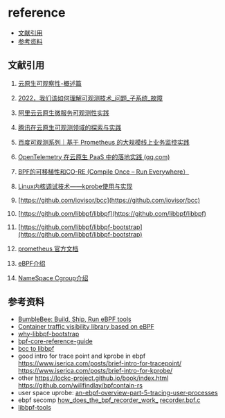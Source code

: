 # reference

<!-- TOC -->

- [文献引用](#文献引用)
- [参考资料](#参考资料)

<!-- /TOC -->

## 文献引用



1. [云原生可观察性-概述篇](https://zhuanlan.zhihu.com/p/493801883?utm_source=wechat_session&utm_medium=social&utm_oi=1220483684320915456)

2. [2022，我们该如何理解可观测技术_问题_子系统_故障](https://www.sohu.com/a/556403364_355140)

3. [阿里云云原生微服务可观测性实践](https://developer.aliyun.com/article/878309)

4. [腾讯在云原生可观测领域的探索与实践](https://cloud.tencent.com/developer/video/31175)

5. [百度可观测系列｜基于 Prometheus 的大规模线上业务监控实践](https://baijiahao.baidu.com/s?id=1718712906327298934&wfr=spider&for=pc)

6. [OpenTelemetry 在云原生 PaaS 中的落地实践 (qq.com)](https://mp.weixin.qq.com/s/DcTQ3pYU0MOvINJHYWplsg)
   
7. [BPF的可移植性和CO-RE (Compile Once – Run Everywhere）](https://www.cnblogs.com/charlieroro/p/14206214.html)

8. [Linux内核调试技术——kprobe使用与实现](https://blog.csdn.net/luckyapple1028/article/details/52972315) 

9. [https://github.com/iovisor/bcc](https://github.com/iovisor/bcc)

10. [https://github.com/libbpf/libbpf](https://github.com/libbpf/libbpf)

11. [https://github.com/libbpf/libbpf-bootstrap](https://github.com/libbpf/libbpf-bootstrap)

12. [prometheus 官方文档](https://prometheus.fuckcloudnative.io/)

13. [eBPF介绍](https://www.ebpf.top/post/ebpf_intro/)

14. [NameSpace Cgroup介绍](https://zhuanlan.zhihu.com/p/80733932)

## 参考资料

* [BumbleBee: Build, Ship, Run eBPF tools](https://www.solo.io/blog/solo-announces-bumblebee/)
* [Container traffic visibility library based on eBPF](https://github.com/ntop/libebpfflow)
* [why-libbpf-bootstrap](https://nakryiko.com/posts/libbpf-bootstrap/#why-libbpf-bootstrap)
* [bpf-core-reference-guide](https://nakryiko.com/posts/bpf-core-reference-guide/)
* [bcc to libbpf](https://nakryiko.com/posts/bcc-to-libbpf-howto-guide/#setting-up-user-space-parts)
* good intro for trace point and kprobe in ebpf
  https://www.iserica.com/posts/brief-intro-for-tracepoint/
  https://www.iserica.com/posts/brief-intro-for-kprobe/
* other
  https://lockc-project.github.io/book/index.html
  https://github.com/willfindlay/bpfcontain-rs
* user space uprobe:
  [an-ebpf-overview-part-5-tracing-user-processes](https://www.collabora.com/news-and-blog/blog/2019/05/14/an-ebpf-overview-part-5-tracing-user-processes/)
* ebpf secomp
  [how_does_the_bpf_recorder_work_](https://developers.redhat.com/articles/2021/12/16/secure-your-kubernetes-deployments-ebpf#how_does_the_bpf_recorder_work_)
  [recorder.bpf.c](https://github.com/kubernetes-sigs/security-profiles-operator/blob/main/internal/pkg/daemon/bpfrecorder/bpf/recorder.bpf.c)
* [libbpf-tools](https://github.com/iovisor/bcc/tree/master/libbpf-tools)
